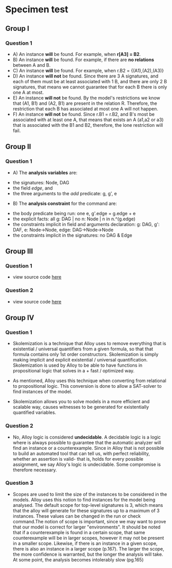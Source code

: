 # Specimen test

## Group I
### Question 1
* A) An instance **will** be found. For example, when **r[A3] = B2**.
* B) An instance **will** be found. For example, if there are **no relations** between A and B.
* C) An instance **will** be found. For example, when r.B2 = {(A1),(A2),(A3)}
* D) An instance **will not** be found. Since there are 3 A signatures, and each of them must be at least associated with 1 B, and there are only 2 B signatures, that means we cannot guarantee that for each B there is only one A at most.
* E) An instance **will not** be found. By the model's restrictions we know that (A1, B1) and (A2, B1) are present in the relation R. Therefore, the restriction that each B has associated at most one A will not happen.
* F) An instance **will not** be found. Since r.B1 = r.B2, and B's most be associated with at least one A, that means that exists an A (a1,a2 or a3) that is associated with the B1 and B2, therefore, the lone restriction will fail.

## Group II
### Question 1
* A) The **analysis variables** are:
- the signatures: Node, DAG
- the field *edge*, and
- the three arguments to the *add* predicate: g, g', e

* B) The **analysis constraint** for the command are:
- the body predicate being run: one e, g'.edge = g.edge + e
- the explicit facts: all g: DAG | no n: Node | n in n.^(g.edge)
- the constraints implicit in field and arguments declaration: g: DAG, g': DAF, e: Node->Node, edge: DAG->Node->Node
- the constraints implicit in the signatures: no DAG & Edge

## Group III
### Question 1
* view source code [here](https://github.com/vitorhugo13/feup-mfes/blob/main/test02/specimen/group3-question1.als)
### Question 2
* view source code [here](https://github.com/vitorhugo13/feup-mfes/blob/main/test02/specimen/group3-question2.als)

## Group IV
### Question 1
* Skolemization is a technique that Alloy uses to remove everything that is existential / universal quantifiers from a given formula, so that that formula contains only 1st order constructors. Skolemization is simply making implicit and explicit existential / universal quantification. Skolemization is used by Alloy to be able to have functions in propositional logic that solves in a + fast / optimized way.

* As mentioned, Alloy uses this technique when converting from relational to propositional logic. This conversion is done to allow a SAT-solver to find instances of the model.

* Skolemization allows you to solve models in a more efficient and scalable way, causes witnesses to be generated for existentially quantified variables.

### Question 2
* No, Alloy logic is considered **undecidable**. A decidable logic is a logic where is always possible to guarantee that the automatic analyzer  will find an instance or a counterexample. Since in Alloy that is not possible to build an automated tool that can tell us, with perfect reliability, whether an assertion is valid- that is, holds for every possible assignment, we say Alloy's logic is undecidable. Some compromise is therefore necessary.

### Question 3
* Scopes are used to limit the size of the instances to be considered in the models. Alloy uses this notion to find instances for the model being analysed. The default scope for top-level signatures is 3, which means that the alloy will generate for these signatures up to a maximum of 3 instances. These values can be changed in the run or check command.The notion of scope is important, since we may want to prove that our model is correct for larger "environments". It should be noted that if a counterexample is found in a certain scope, that same counterexample will be in larger scopes, however it may not be present in a smaller scope. Likewise, if there is an instance in a given scope, there is also an instance in a larger scope (p.167). The larger the scope, the more confidence is warranted, but the longer the analysis will take. At some point, the analysis becomes intolerably slow (pg.165)
